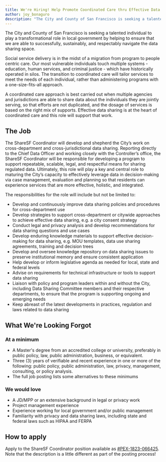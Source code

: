 ```yaml
---
title: We're Hiring! Help Promote Coordinated Care thru Effective Data Sharing & Use
author: joy_bonaguro
description: "The City and County of San Francisco is seeking a talented individual to play a transformational role in local government by helping to ensure that we are able to successfully, sustainably, and respectably navigate the data sharing space."
---
```

The City and County of San Francisco is seeking a talented individual to play a transformational role in local government by helping to ensure that we are able to successfully, sustainably, and respectably navigate the data sharing space.

Social service delivery is in the midst of a migration from program to people centric care. Our most vulnerable individuals touch multiple systems - education, human services, and criminal justice - which have historically operated in silos. The transition to coordinated care will tailor services to meet the needs of each individual, rather than administering programs with a one-size-fits-all approach.

A coordinated care approach is best carried out when multiple agencies and jurisdictions are able to share data about the individuals they are jointly serving, so that efforts are not duplicated, and the dosage of services is based on the right mix of supports. Effective data sharing is at the heart of coordinated care and this role will support that work.

## The Job
The ShareSF Coordinator will develop and shepherd the City’s work on cross-department and cross-jurisdictional data sharing. Reporting directly to the Chief Data Officer and working closely with the Controller’s office, the ShareSF Coordinator will be responsible for developing a program to support repeatable, scalable, legal, and respectful means for sharing regulated data. Ultimately, this role will play a key and central role to maturing the City’s capacity to effectively leverage data in decision-making via case management, evaluation and planning so that residents can experience services that are more effective, holistic, and integrated.

The responsibilities for the role will include but not be limited to:

 - Develop and continuously improve data sharing policies and procedures for cross-department use
 - Develop strategies to support cross-department or citywide approaches to achieve effective data sharing, e.g. a city consent strategy
 - Conduct legal and privacy analysis and develop recommendations for data sharing questions and use cases
 - Develop enduring knowledge materials to support effective decision-making for data sharing, e.g. MOU templates, data use sharing agreements, training and decision trees
 - Develop and oversee knowledge repository on data sharing issues to preserve institutional memory and ensure consistent application
 - Help develop or inform legislative agenda as needed for local, state and federal levels 
 - Advise on requirements for technical infrastructure or tools to support data sharing
 - Liaison with policy and program leaders within and without the City, including Data Sharing Committee members and their respective departments, to ensure that the program is supporting ongoing and emerging needs
 - Keep abreast of the latest developments in practices, regulation and laws related to data sharing

## What We're Looking Forgot

### At a minimum
 - A Master's degree from an accredited college or university, preferably in public policy, law, public administration, business, or equivalent.
 - Three (3) years of verifiable and recent experience in one or more of the following: public policy, public administration, law, privacy, management, consulting, or policy analysis.
 - The full job posting lists some alternatives to these minimums

### We would love
 - A JD/MPP or an extensive background in legal or privacy work
 - Project management experience
 - Experience working for local government and/or public management
 - Familiarity with privacy and data sharing laws, including state and federal laws such as HIPAA and FERPA

## How to apply
Apply to the ShareSF Coordinator position available as [#PEX-1823-066425](http://www.jobaps.com/SF/sup/BulPreview.asp?R1=PEX&R2=1823&R3=066425&Viewer=Admin&Test=Y). Note that the description is a little different as part of the posting process!
